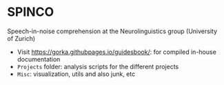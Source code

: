 # SPINCO
Speech-in-noise comprehension at the Neurolinguistics group (University of Zurich)
- Visit https://gorka.githubpages.io/guidesbook/: for compiled in-house documentation
- `Projects` folder: analysis scripts for the different projects  
- `Misc`: visualization, utils and also junk, etc
